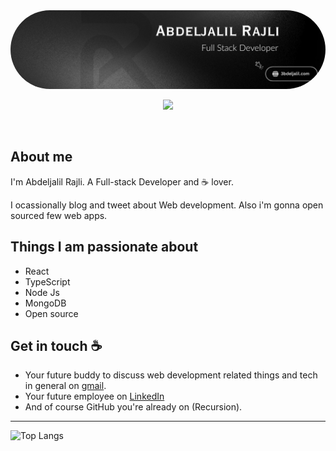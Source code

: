 
<img src="https://github.com/AbdeljalilRajli/3abdeljalil/blob/5ed45549f8db769b3cfb64f15553c913e6f9025b/public/assets/images/github-cover-img.jpg" alt="Cover img" style="border-radius: 80px;">



<p align="center">
  <a href="https://skillicons.dev">
    <img src="https://skillicons.dev/icons?i=js,html,css,react,ts,nextjs,nodejs,mongodb,express,wordpress,php,figma" />
  </a>
</p><br />




      
      
## About me

I'm Abdeljalil Rajli. A Full-stack Developer and :coffee: lover. 

I ocassionally blog and tweet about Web development. Also i'm gonna open sourced few web apps.  


## Things I am passionate about

- React
- TypeScript
- Node Js
- MongoDB
- Open source

## Get in touch :coffee:

- Your future buddy to discuss web development related things and tech in general on [gmail](mailto:rajli.contact@gmail.com).
- Your future employee on [LinkedIn](https://www.linkedin.com/in/abdeljalil-rajli-02b3a91b3)
- And of course GitHub you're already on (Recursion).

---

![Top Langs](https://github-readme-stats.vercel.app/api/top-langs/?username=AbdeljalilRajli&layout=compact)

<!--- 👋 Hi, I’m @Abdeljalil Rajli
- 👀 I’m interested in ...
- 🌱 I’m currently learning ...
- 💞️ I’m looking to collaborate on ...
- 📫 How to reach me ... --->

<!---
AbdeljalilRajli/AbdeljalilRajli is a ✨ special ✨ repository because its `README.md` (this file) appears on your GitHub profile.
You can click the Preview link to take a look at your changes.
--->
